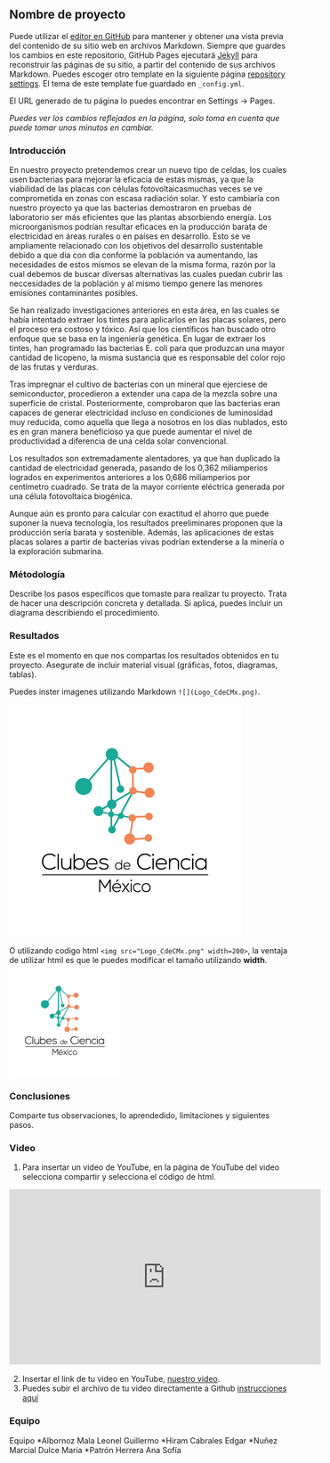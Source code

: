 ## Nombre de proyecto

Puede utilizar el [editor en GitHub](https://github.com/CdeCMx-org/templates_paginaweb/edit/main/README.md) para mantener y obtener una vista previa del contenido de su sitio web en archivos Markdown. Siempre que guardes los cambios en este repositorio, GitHub Pages ejecutará [Jekyll](https://jekyllrb.com/) para reconstruir las páginas de su sitio, a partir del contenido de sus archivos Markdown. Puedes escoger otro template en la siguiente página [repository settings](https://github.com/CdeCMx-org/templates_paginaweb/settings/pages). El tema de este template fue guardado en `_config.yml`.

El URL generado de tu página lo puedes encontrar en Settings -> Pages. 

*Puedes ver los cambios reflejados en la página, solo toma en cuenta que puede tomar unos minutos en cambiar.*

### Introducción

En nuestro proyecto pretendemos crear un nuevo tipo de celdas, los cuales usen bacterias para mejorar la eficacia de estas mismas, ya que la viabilidad de las placas con células  fotovoltaicasmuchas veces se ve comprometida en zonas  con escasa radiación solar. Y esto cambiaría con nuestro proyecto ya que las bacterias demostraron en pruebas de laboratorio ser más eficientes que las plantas absorbiendo energía. Los microorganismos podrían resultar eficaces en la producción barata de electricidad en áreas rurales o en países en desarrollo. Esto se ve ampliamente relacionado con los objetivos del desarrollo sustentable debido a que dia con dia conforme la población va aumentando, las necesidades de estos mismos se elevan de la misma forma, razón por la cual debemos de buscar diversas alternativas las cuales puedan cubrir las neccesidades de la población y al mismo tiempo genere las menores emisiones contaminantes posibles.

Se han realizado investigaciones anteriores en esta área, en las cuales se había intentado extraer los tintes para aplicarlos en las placas solares, pero el proceso era costoso y tóxico. Así que los científicos han buscado otro enfoque que se basa en la ingeniería genética. En lugar de extraer los tintes, han programado las bacterias E. coli para que produzcan una mayor cantidad de licopeno, la misma sustancia que es responsable del color rojo de las frutas y verduras.

Tras impregnar el cultivo de bacterias con un mineral que ejerciese de semiconductor, procedieron a extender una capa de la mezcla sobre una superficie de cristal. Posteriormente, comprobaron que las bacterias eran capaces de generar electricidad incluso en condiciones de luminosidad muy reducida, como aquella que llega a nosotros en los días nublados, esto es en gran manera beneficioso ya que puede aumentar el nivel de productividad a diferencia de una celda solar convencional.

Los resultados son extremadamente alentadores, ya que han duplicado la cantidad de electricidad generada, pasando de los 0,362 miliamperios logrados en experimentos anteriores a los 0,686 miliamperios por centímetro cuadrado. Se trata de la mayor corriente eléctrica generada por una célula fotovoltaica biogénica.

Aunque aún es pronto para calcular con exactitud el ahorro que puede suponer la nueva tecnología, los resultados preeliminares proponen que la producción sería barata y sostenible. Además, las aplicaciones de estas placas solares a partir de bacterias vivas podrían extenderse a la minería o la exploración submarina.


### Métodología

Describe los pasos específicos que tomaste para realizar tu proyecto. Trata de hacer una descripción concreta y detallada. Si aplica, puedes incluir un diagrama describiendo el procedimiento. 

### Resultados

Este es el momento en que nos compartas los resultados obtenidos en tu proyecto. Asegurate de incluir material visual (gráficas, fotos, diagramas, tablas). 

Puedes inster imagenes utilizando Markdown `![](Logo_CdeCMx.png)`.

![](Logo_CdeCMx.png)

O utilizando codigo html `<img src="Logo_CdeCMx.png" width=200>`, la ventaja de utilizar html es que le puedes modificar el tamaño utilizando **width**.
<img src="Logo_CdeCMx.png" width=200>


### Conclusiones

Comparte tus observaciones, lo aprendedido, limitaciones y siguientes pasos. 

### Video
 1. Para insertar un video de YouTube, en la página de YouTube del video selecciona compartir y selecciona el código de html.
 <iframe width="560" height="315" src="https://www.youtube.com/embed/PLj1-CMNERM" title="YouTube video player" frameborder="0" allow="accelerometer; autoplay; clipboard-write; encrypted-media; gyroscope; picture-in-picture" allowfullscreen></iframe>
 
 2. Insertar el link de tu video en YouTube, [nuestro video](https://youtu.be/rmXvlBPq24Q).
 4. Puedes subir el archivo de tu video directamente a Github [instrucciones aquí](https://stackoverflow.com/questions/4279611/how-to-embed-a-video-into-github-readme-md)
 
### Equipo
Equipo
*Albornoz Mala Leonel Guillermo
*Hiram Cabrales Edgar
*Nuñez Marcial Dulce Maria
*Patrón Herrera Ana Sofía
